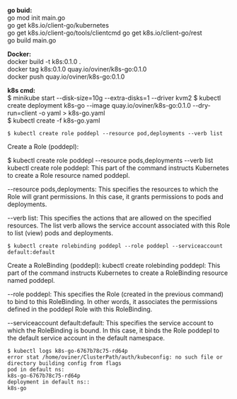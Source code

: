 **go buid:**  
go mod init main.go   
go get k8s.io/client-go/kubernetes  
go get k8s.io/client-go/tools/clientcmd 
go get k8s.io/client-go/rest  
go build main.go

**Docker:**  
docker build -t k8s:0.1.0 .  
docker tag k8s:0.1.0 quay.io/oviner/k8s-go:0.1.0  
docker push quay.io/oviner/k8s-go:0.1.0   


**k8s cmd:**    
$ minikube start --disk-size=10g --extra-disks=1 --driver kvm2
$ kubectl create deployment k8s-go --image quay.io/oviner/k8s-go:0.1.0 --dry-run=client -o yaml > k8s-go.yaml  
$ kubectl create -f k8s-go.yaml  

```
$ kubectl create role poddepl --resource pod,deployments --verb list
```
Create a Role (poddepl):

$ kubectl create role poddepl --resource pods,deployments --verb list
kubectl create role poddepl: This part of the command instructs Kubernetes to create a Role resource named poddepl.

--resource pods,deployments: This specifies the resources to which the Role will grant permissions. 
In this case, it grants permissions to pods and deployments.

--verb list: This specifies the actions that are allowed on the specified resources. 
The list verb allows the service account associated with this Role to list (view) pods and deployments.


```
$ kubectl create rolebinding poddepl --role poddepl --serviceaccount default:default
```

Create a RoleBinding (poddepl):
kubectl create rolebinding poddepl: 
This part of the command instructs Kubernetes to create a RoleBinding resource named poddepl.

--role poddepl: This specifies the Role (created in the previous command) to bind to this RoleBinding. 
In other words, it associates the permissions defined in the poddepl Role with this RoleBinding.

--serviceaccount default:default: 
This specifies the service account to which the RoleBinding is bound. 
In this case, it binds the Role poddepl to the default service account in the default namespace.

```
$ kubectl logs k8s-go-6767b78c75-rd64p
error stat /home/oviner/ClusterPath/auth/kubeconfig: no such file or directory building config from flags
pod in default ns:
k8s-go-6767b78c75-rd64p
deployment in default ns::
k8s-go
```